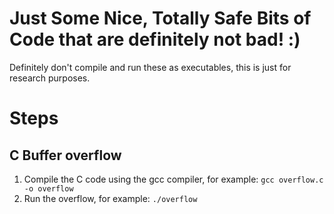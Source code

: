 # Just Some Nice, Totally Safe Bits of Code that are definitely not bad! :)
Definitely don't compile and run these as executables, this is just for research purposes.



# Steps

## C Buffer overflow

1. Compile the C code using the gcc compiler, for example: `gcc overflow.c -o overflow`
2. Run the overflow, for example: `./overflow`

